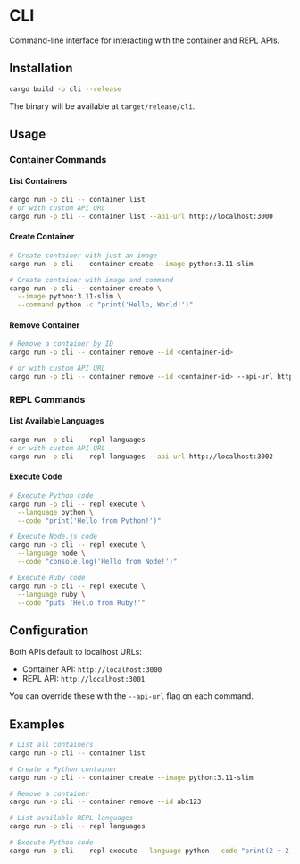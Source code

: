 # CLI

Command-line interface for interacting with the container and REPL APIs.

## Installation

```bash
cargo build -p cli --release
```

The binary will be available at `target/release/cli`.

## Usage

### Container Commands

#### List Containers

```bash
cargo run -p cli -- container list
# or with custom API URL
cargo run -p cli -- container list --api-url http://localhost:3000
```

#### Create Container

```bash
# Create container with just an image
cargo run -p cli -- container create --image python:3.11-slim

# Create container with image and command
cargo run -p cli -- container create \
  --image python:3.11-slim \
  --command python -c "print('Hello, World!')"
```

#### Remove Container

```bash
# Remove a container by ID
cargo run -p cli -- container remove --id <container-id>

# or with custom API URL
cargo run -p cli -- container remove --id <container-id> --api-url http://localhost:3000
```

### REPL Commands

#### List Available Languages

```bash
cargo run -p cli -- repl languages
# or with custom API URL
cargo run -p cli -- repl languages --api-url http://localhost:3002
```

#### Execute Code

```bash
# Execute Python code
cargo run -p cli -- repl execute \
  --language python \
  --code "print('Hello from Python!')"

# Execute Node.js code
cargo run -p cli -- repl execute \
  --language node \
  --code "console.log('Hello from Node!')"

# Execute Ruby code
cargo run -p cli -- repl execute \
  --language ruby \
  --code "puts 'Hello from Ruby!'"
```

## Configuration

Both APIs default to localhost URLs:
- Container API: `http://localhost:3000`
- REPL API: `http://localhost:3001`

You can override these with the `--api-url` flag on each command.

## Examples

```bash
# List all containers
cargo run -p cli -- container list

# Create a Python container
cargo run -p cli -- container create --image python:3.11-slim

# Remove a container
cargo run -p cli -- container remove --id abc123

# List available REPL languages
cargo run -p cli -- repl languages

# Execute Python code
cargo run -p cli -- repl execute --language python --code "print(2 + 2)"
```